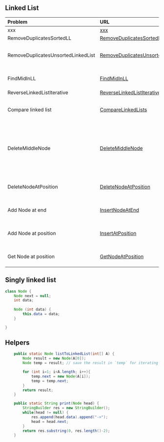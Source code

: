 ## Linked List

| Problem  | URL| Description|
| :------------ |:---------------| :-----|
| xxx | [xxx](../src/main/java/linkedLists/xxx.java) | Desc |
| RemoveDuplicatesSortedLL | [RemoveDuplicatesSortedLL](../src/main/java/linkedLists/RemoveDuplicatesSortedLL.java) | Desc |
| RemoveDuplicatesUnsortedLinkedList | [RemoveDuplicatesUnsortedLinkedList](../src/main/java/linkedLists/RemoveDuplicatesUnsortedLinkedList.java) | Given linked list remove duplicates |
| FindMidInLL | [FindMidInLL](../src/main/java/linkedLists/FindMidInLL.java) | Two pointer technique to find mid |
| ReverseLinkedListIterative | [ReverseLinkedListIterative](../src/main/java/linkedLists/ReverseLinkedListIterative.java) | Reverse |
| Compare linked list | [CompareLinkedLists](../src/main/java/linkedLists/CompareLinkedLists.java) | Return true if 2 LL are equal values |
| DeleteMiddleNode | [DeleteMiddleNode](../src/main/java/linkedLists/DeleteMiddleNode.java) | Delete middle node of given LL and given middle node, delete it |
| DeleteNodeAtPosition | [DeleteNodeAtPosition](../src/main/java/linkedLists/DeleteNodeAtPosition.java) | Delete node at given position |
| Add Node at end | [InsertNodeAtEnd](../src/main/java/linkedLists/InsertNodeAtEnd.java) | Add Node at end of linked List |
| Add Node at position | [InsertAtPosition](../src/main/java/linkedLists/InsertAtPosition.java) | Add Node at end at given position |
| Get Node at position | [GetNodeAtPosition](../src/main/java/linkedLists/GetNodeAtPosition.java) | Get Node at given position |

## Singly linked list
```java
class Node {
    Node next = null;
    int data;
    
    Node (int data) {
        this.data = data;
    }   

}
```

## Helpers
```java
    public static Node listToLinkedList(int[] A) {
		Node result = new Node(A[0]);
		Node temp = result; // save the result in `temp` for iterating and having a reference to result

		for (int i=1; i<A.length; i++){
			temp.next = new Node(A[i]);
			temp = temp.next;
		}
		return result;
	}

	public static String print(Node head) {
		StringBuilder res = new StringBuilder();
		while(head != null) {
			res.append(head.data).append("->");
			head = head.next;
		}
		return res.substring(0, res.length()-2);
	}
```


